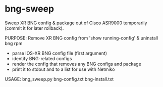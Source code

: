 # bng-sweep
Sweep XR BNG config & package out of Cisco ASR9000 temporarily (commit it for later rollback).

PURPOSE: Remove XR BNG config from 'show running-config' & uninstall bng rpm
 - parse IOS-XR BNG config file (first argument)
 - identify BNG-related configs
 - render the config that removes any BNG configs and package
 - print it to stdout and to a list for use with Netmiko

 USAGE: bng_sweep.py bng-config.txt bng-install.txt

